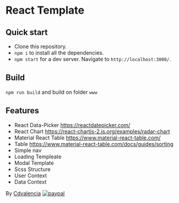 # React Template

## Quick start

- Clone this repository.
- `npm i` to install all the dependencies.
- `npm start` for a dev server. Navigate to `http://localhost:3000/`.

## Build

`npm run build` and build on folder `www`

## Features

- React Data-Picker https://reactdatepicker.com/
- React Chart https://react-chartjs-2.js.org/examples/radar-chart
- Material React Table https://www.material-react-table.com/
- Table https://www.material-react-table.com/docs/guides/sorting
- Simple nav
- Loading Templeate
- Modal Template
- Scss Structure
- User Context
- Data Context


By [Cdvalencia](https://github.com/Cdvalencia)
[![paypal](https://www.paypalobjects.com/en_US/i/btn/btn_donateCC_LG.gif)](https://ko-fi.com/cvalencia2)
